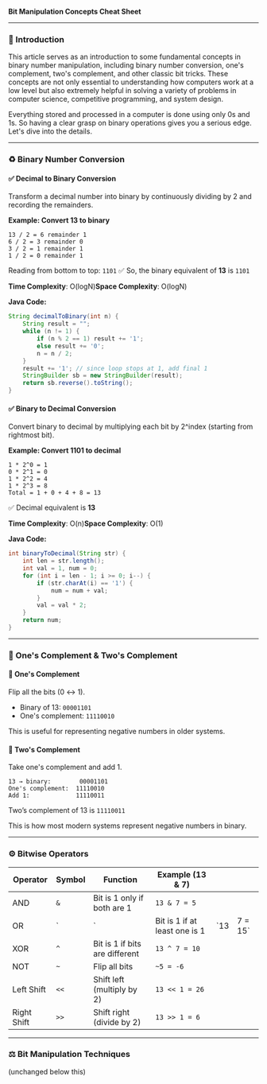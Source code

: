 **Bit Manipulation Concepts Cheat Sheet**

---

### 🫠 Introduction

This article serves as an introduction to some fundamental concepts in binary number manipulation, including binary number conversion, one's complement, two's complement, and other classic bit tricks. These concepts are not only essential to understanding how computers work at a low level but also extremely helpful in solving a variety of problems in computer science, competitive programming, and system design.

Everything stored and processed in a computer is done using only 0s and 1s. So having a clear grasp on binary operations gives you a serious edge. Let's dive into the details.

---

### ♻️ Binary Number Conversion

#### ✅ Decimal to Binary Conversion

Transform a decimal number into binary by continuously dividing by 2 and recording the remainders.

**Example: Convert 13 to binary**

```
13 / 2 = 6 remainder 1
6 / 2 = 3 remainder 0
3 / 2 = 1 remainder 1
1 / 2 = 0 remainder 1
```

Reading from bottom to top: `1101`
✅ So, the binary equivalent of **13** is `1101`

**Time Complexity**: O(logN)**Space Complexity**: O(logN)

**Java Code:**

```java
String decimalToBinary(int n) {
    String result = "";
    while (n != 1) {
        if (n % 2 == 1) result += '1';
        else result += '0';
        n = n / 2;
    }
    result += '1'; // since loop stops at 1, add final 1
    StringBuilder sb = new StringBuilder(result);
    return sb.reverse().toString();
}
```

#### ✅ Binary to Decimal Conversion

Convert binary to decimal by multiplying each bit by 2^index (starting from rightmost bit).

**Example: Convert 1101 to decimal**

```
1 * 2^0 = 1
0 * 2^1 = 0
1 * 2^2 = 4
1 * 2^3 = 8
Total = 1 + 0 + 4 + 8 = 13
```

✅ Decimal equivalent is **13**

**Time Complexity**: O(n)**Space Complexity**: O(1)

**Java Code:**

```java
int binaryToDecimal(String str) {
    int len = str.length();
    int val = 1, num = 0;
    for (int i = len - 1; i >= 0; i--) {
        if (str.charAt(i) == '1') {
            num = num + val;
        }
        val = val * 2;
    }
    return num;
}
```

---

### 🧩 One's Complement & Two's Complement

#### 🔄 One's Complement

Flip all the bits (0 ↔ 1).

- Binary of 13: `00001101`
- One's complement: `11110010`

This is useful for representing negative numbers in older systems.

#### 🔄 Two's Complement

Take one's complement and add 1.

```
13 → binary:        00001101
One's complement:  11110010
Add 1:             11110011
```

Two’s complement of 13 is `11110011`

This is how most modern systems represent negative numbers in binary.

---

### ⚙️ Bitwise Operators

| Operator    | Symbol | Function                       | Example (13 & 7)              |      |          |
| ----------- | ------ | ------------------------------ | ----------------------------- | ---- | -------- |
| AND         | `&`    | Bit is 1 only if both are 1    | `13 & 7 = 5`                  |      |          |
| OR          | \`     | \`                             | Bit is 1 if at least one is 1 | \`13 | 7 = 15\` |
| XOR         | `^`    | Bit is 1 if bits are different | `13 ^ 7 = 10`                 |      |          |
| NOT         | `~`    | Flip all bits                  | `~5 = -6`                     |      |          |
| Left Shift  | `<<`   | Shift left (multiply by 2)     | `13 << 1 = 26`                |      |          |
| Right Shift | `>>`   | Shift right (divide by 2)      | `13 >> 1 = 6`                 |      |          |

---

### ⚖️ Bit Manipulation Techniques

(unchanged below this)

